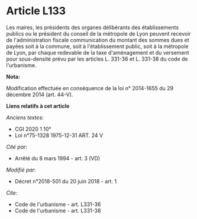 # Article L133

Les maires, les présidents des organes délibérants des établissements publics ou le président du conseil de la métropole de
Lyon peuvent recevoir de l'administration fiscale communication du montant des sommes dues et payées soit à la commune, soit
à l'établissement public, soit à la métropole de Lyon, par chaque redevable de la taxe d'aménagement et du versement pour
sous-densité prévu par les articles L. 331-36 et L. 331-38 du code de l'urbanisme.

**Nota:**

Modification effectuée en conséquence de la loi n° 2014-1655 du 29 décembre 2014 (art. 44-V).

**Liens relatifs à cet article**

_Anciens textes_:

  - CGI 2020 1 10°
  - Loi n°75-1328 1975-12-31 ART. 24 V

_Cité par_:

  - Arrêté du 8 mars 1994 - art. 3 (VD)

_Modifié par_:

  - Décret n°2018-501 du 20 juin 2018 - art. 1

_Cite_:

  - Code de l'urbanisme - art. L331-36
  - Code de l'urbanisme - art. L331-38
